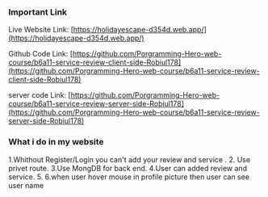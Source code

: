 

### Important Link

Live Website Link: [https://holidayescape-d354d.web.app/](https://holidayescape-d354d.web.app/)

Github Code Link: [https://github.com/Porgramming-Hero-web-course/b6a11-service-review-client-side-Robiul178](https://github.com/Porgramming-Hero-web-course/b6a11-service-review-client-side-Robiul178)

server code Link: [https://github.com/Porgramming-Hero-web-course/b6a11-service-review-server-side-Robiul178](https://github.com/Porgramming-Hero-web-course/b6a11-service-review-server-side-Robiul178)

### What i do in my website
1.Whithout Register/Login you can't add your review and service . 
2. Use privet route.
3.Use MongDB for back end.
4.User can added review and service.
5.
6.when user hover mouse in profile picture then user can see user name




